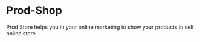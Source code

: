 # Prod-Shop
Prod Store helps you in your online marketing to show your products in self online store

